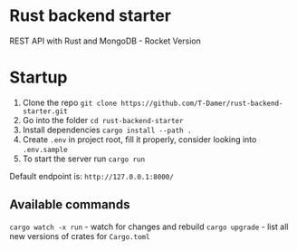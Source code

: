 # Rust backend starter

REST API with Rust and MongoDB - Rocket Version

# Startup

1. Clone the repo `git clone https://github.com/T-Damer/rust-backend-starter.git`
2. Go into the folder `cd rust-backend-starter`
3. Install dependencies `cargo install --path .`
4. Create `.env` in project root, fill it properly, consider looking into `.env.sample`
5. To start the server run `cargo run`

Default endpoint is: `http://127.0.0.1:8000/`

## Available commands
`cargo watch -x run` - watch for changes and rebuild
`cargo upgrade` - list all new versions of crates for `Cargo.toml`

